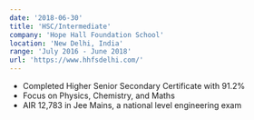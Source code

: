 ```yaml
---
date: '2018-06-30'
title: 'HSC/Intermediate'
company: 'Hope Hall Foundation School'
location: 'New Delhi, India'
range: 'July 2016 - June 2018'
url: 'https://www.hhfsdelhi.com/'
---
```


- Completed Higher Senior Secondary Certificate with 91.2%
- Focus on Physics, Chemistry, and Maths
- AIR 12,783 in Jee Mains, a national level engineering exam
